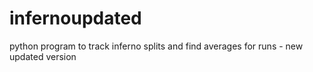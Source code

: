 # infernoupdated
python program to track inferno splits and find averages for runs - new updated version
